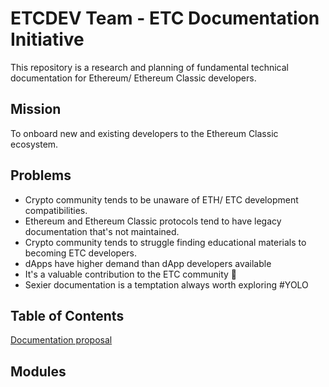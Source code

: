 # ETCDEV Team - ETC Documentation Initiative

This repository is a research and planning of fundamental technical documentation for Ethereum/ Ethereum Classic developers.

## Mission

To onboard new and existing developers to the Ethereum Classic ecosystem.

## Problems

* Crypto community tends to be unaware of ETH/ ETC development compatibilities.
* Ethereum and Ethereum Classic protocols tend to have legacy documentation that's not maintained.
* Crypto community tends to struggle finding educational materials to becoming ETC developers.
* dApps have higher demand than dApp developers available
* It's a valuable contribution to the ETC community 💚
* Sexier documentation is a temptation always worth exploring #YOLO

## Table of Contents

[Documentation proposal](media/doc-schema-example.png)

## Modules
